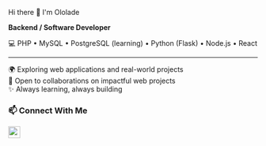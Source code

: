  Hi there 👋 I'm Ololade

**Backend / Software Developer** 

💻 PHP • MySQL • PostgreSQL (learning) • Python (Flask) • Node.js • React

---
🌍 Exploring web applications and real-world projects  
🤝 Open to collaborations on impactful web projects  
✨ Always learning, always building  


### 📫 Connect With Me
<a href="mailto:olukayodelolade@gmail.com" target="_blank">
  <img src="https://cdnjs.cloudflare.com/ajax/libs/font-awesome/6.4.0/svgs/solid/envelope.svg" width="24" height="24" />
</a>

<!--
**devOlolade/devOlolade** is a ✨ _special_ ✨ repository because its `README.md` (this file) appears on your GitHub profile.

Here are some ideas to get you started:

- 🔭 I’m currently working on ...
- 🌱 I’m currently learning ...
- 👯 I’m looking to collaborate on ...
- 🤔 I’m looking for help with ...
- 💬 Ask me about ...
- 📫 How to reach me: ...
- 😄 Pronouns: ...
- ⚡ Fun fact: ...
-->
